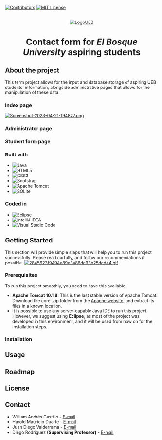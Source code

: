 <a name="readme-top"></a>

[![Contributors][contributors-shield]][contributors-url]
[![MIT License][license-shield]][license-url]

<br />
<div align="center">
	<a href="https://github.com/sseuriracha/aspirantes-prf-corte2">
		<img src="https://i.postimg.cc/kMzQkBys/Your-paragraph-text.png" alt="LogoUEB">
	</a>
</div>

<h1 align="center">Contact form for <i>El Bosque University</i> aspiring students</h1>

## About the project
This term project allows for the input and database storage of aspiring UEB students' information, alongside administrative pages that allows for the manipulation of these data. 
### Index page
[![Screenshot-2023-04-21-194827.png](https://i.postimg.cc/RZ5h9WGL/Screenshot-2023-04-21-194827.png)](https://postimg.cc/LnD236cJ)
### Administrator page
### Student form page
### Built with
* ![Java](https://img.shields.io/badge/java-%23ED8B00.svg?style=for-the-badge&logo=openjdk&logoColor=white)
* ![HTML5](https://img.shields.io/badge/html5-%23E34F26.svg?style=for-the-badge&logo=html5&logoColor=white)
* ![CSS3](https://img.shields.io/badge/css3-%231572B6.svg?style=for-the-badge&logo=css3&logoColor=white)
* ![Bootstrap](https://img.shields.io/badge/bootstrap-%23563D7C.svg?style=for-the-badge&logo=bootstrap&logoColor=white)
* ![Apache Tomcat](https://img.shields.io/badge/apache%20tomcat-%23F8DC75.svg?style=for-the-badge&logo=apache-tomcat&logoColor=black)
* ![SQLite](https://img.shields.io/badge/sqlite-%2307405e.svg?style=for-the-badge&logo=sqlite&logoColor=white)
### Coded in
* ![Eclipse](https://img.shields.io/badge/Eclipse-FE7A16.svg?style=for-the-badge&logo=Eclipse&logoColor=white)
* ![IntelliJ IDEA](https://img.shields.io/badge/IntelliJIDEA-000000.svg?style=for-the-badge&logo=intellij-idea&logoColor=white)
* ![Visual Studio Code](https://img.shields.io/badge/Visual%20Studio%20Code-0078d7.svg?style=for-the-badge&logo=visual-studio-code&logoColor=white)

## Getting Started
This section will provide simple steps that will help you to run this project successfully. Please read carfully, and follow our recommendations if possible. 
[![2845623f9494e89e3a86dc93b25dcd44.gif](https://i.postimg.cc/xj5BnhRx/2845623f9494e89e3a86dc93b25dcd44.gif)](https://postimg.cc/6T7MhHFn)
### Prerequisites
To run this project smoothly, you need to have this available: 
* **Apache Tomcat 10.1.8**: This is the last stable version of Apache Tomcat. Download the core .zip folder from the [Apache website](https://tomcat.apache.org/download-10.cgi), and extract its files in a known location. 
* It is possible to use any server-capable Java IDE to run this project. However, we suggest using **Eclipse**, as most of the project was developed in this environment, and it will be used from now on for the installation steps.
### Installation

## Usage

## Roadmap

## License

## Contact

* William Andrés Castillo - [E-mail](mailto:wacastillo@unbosque.edu.co)
* Harold Mauricio Duarte - [E-mail](mailto:hmduarte@unbosque.edu.co)
* Juan Diego Valderrama - [E-mail](mailto:jvalderramat@unbosque.edu.co)
* Diego Rodríguez **(Supervising Professor)** - [E-mail](mailto:dferodriguezc@unbosque.edu.co)





[contributors-shield]: https://img.shields.io/github/contributors/sseuriracha/aspirantes-prf-corte2.svg?style=for-the-badge
[contributors-url]: https://github.com/sseuriracha/aspirantes-prf-corte2/graphs/contributors
[license-shield]: https://img.shields.io/github/license/sseuriracha/aspirantes-prf-corte2.svg?style=for-the-badge
[license-url]: https://github.com/sseuriracha/aspirantes-prf-corte2/blob/main/LICENSE

